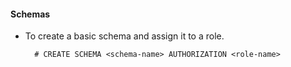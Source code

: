 #### Schemas

- To create a basic schema and assign it to a role.

        # CREATE SCHEMA <schema-name> AUTHORIZATION <role-name>



